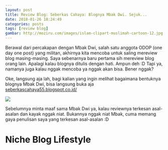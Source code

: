 ```yaml
---
layout: post
title: Review Blog: Seberkas Cahaya: Blognya Mbak Dwi. Sejuk...
date: 2018-01-26 18:24:49
categories: posts
tags: [review blog]
gambar: http://moziru.com/images/islam-clipart-muslimah-cartoon-12.jpg
---
```


Berawal dari percakapan dengan Mbak Dwi, salah satu anggota ODOP (one day one post) yang militan, akhirnya kita mencoba untuk saling mereview blog masing-masing. Saya sebenarnya baru pertama sih mereview blog orang lain. Apalagi kalau blognya ditulis dengan hati. Ampun deh :D Tapi ya, namanya juga kalau nggak mencoba ya nggak akan bisa. Bener nggak?

Oke, langsung aja lah, bagi kalian yang ingin melihat bagaimana bentuknya blognya Mbak Dwi, bisa langsung buka aja [seberkascahaya55.blogspot.co.id/](http://seberkascahaya55.blogspot.co.id/)

![](https://s25.postimg.org/qv44df0en/Screenshot_from_2018-01-26_18_29_33.png)

Sebelumnya minta maaf sama Mbak Dwi ya, kalau reviewnya terkesan asal-asalan dan kayak nggak niat. Bukannya nggak niat Mbak, cuma memang gaya penulisan saya yang terkesan asal-asalan :D

# Niche Blog Lifestyle
